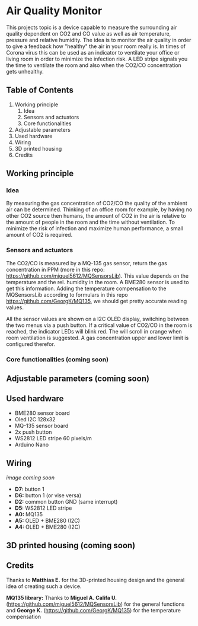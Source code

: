 # Air Quality Monitor

This projects topic is a device capable to measure the surrounding air quality dependent on CO2 and CO value as well as air temperature, pressure and relative humidity. 
The idea is to monitor the air quality in order to give a feedback how "healthy" the air in your room really is. In times of Corona virus this can be used as an indicator to ventilate your office or living room in order to minimize the infection risk. A LED stripe signals you the time to ventilate the room and also when the CO2/CO concentration gets unhealthy.


## Table of Contents

1. Working principle
   1. Idea
   2. Sensors and actuators
   3. Core functionalities
2. Adjustable parameters
3. Used hardware
4. Wiring
5. 3D printed housing
6. Credits


## Working principle
### Idea
By measuring the gas concentration of CO2/CO the quality of the ambient air can be determined. Thinking of an office room for example, by having no other CO2 source then humans, the amount of CO2 in the air is relative to the amount of people in the room and the time without ventilation. To minimize the risk of infection and maximize human performance, a small amount of CO2 is required. 


### Sensors and actuators
The CO2/CO is measured by a MQ-135 gas sensor, return the gas concentration in PPM (more in this repo: https://github.com/miguel5612/MQSensorsLib). This value depends on the temperature and the rel. humidity in the room. A BME280 sensor is used to get this information. Adding the temperature compensation to the MQSensorsLib according to formulars in this repo https://github.com/GeorgK/MQ135, we should get pretty accurate reading values. 

All the sensor values are shown on a I2C OLED display, switching between the two menus via a push button. If a critical value of CO2/CO in the room is reached, the indicator LEDs will blink red. The will scroll in orange when room ventilation is suggested. A gas concentration upper and lower limit is configured therefor.

### Core functionalities (coming soon)


## Adjustable parameters (coming soon)


## Used hardware 
- BME280 sensor board
- Oled I2C 128x32
- MQ-135 sensor board
- 2x push button
- WS2812 LED stripe 60 pixels/m
- Arduino Nano


## Wiring 
*image coming soon*

- **D7:** button 1
- **D6:** button 1 (or vise versa)
- **D2:** common button GND (same interrupt)
- **D5:** WS2812 LED stripe
- **A0:** MQ135
- **A5:** OLED + BME280 (I2C)
- **A4:** OLED + BME280 (I2C)



## 3D printed housing (coming soon)


## Credits

Thanks to **Matthias E.** for the 3D-printed housing design and the general idea of creating such a device.

**MQ135 library:** Thanks to **Miguel A. Califa U.** (https://github.com/miguel5612/MQSensorsLib) for the general functions 
and **George K.** (https://github.com/GeorgK/MQ135) for the temperature compensation
